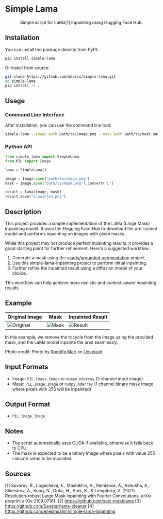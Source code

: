 # Simple Lama

<div align="center">
Simple script for LaMa[1] inpainting using Hugging Face Hub.<br>
</div>

## Installation

You can install the package directly from PyPI:

```bash
pip install simple-lama
```

Or install from source:

```bash
git clone https://github.com/okaris/simple-lama.git
cd simple-lama
pip install -e .
```

## Usage

### Command Line Interface

After installation, you can use the command line tool:

```bash
simple-lama --image_path path/to/image.png --mask_path path/to/mask.png --output path/to/output.png
```

### Python API

```python
from simple_lama import SimpleLama
from PIL import Image

lama = SimpleLama()

image = Image.open("path/to/image.png")
mask = Image.open("path/to/mask.png").convert('L')

result = lama(image, mask)
result.save("inpainted.png")
```

## Description

This project provides a simple implementation of the LaMa (Large Mask) inpainting model. It uses the Hugging Face Hub to download the pre-trained model and performs inpainting on images with given masks.

While this project may not produce perfect inpainting results, it provides a good starting point for further refinement. Here's a suggested workflow:

1. Generate a mask using the [okaris/grounded-segmentation](https://github.com/okaris/grounded-segmentation) project.
2. Use this simple-lama-inpainting project to perform initial inpainting.
3. Further refine the inpainted result using a diffusion model of your choice.

This workflow can help achieve more realistic and context-aware inpainting results.

## Example

| Original Image | Mask | Inpainted Result |
|----------------|------|------------------|
| ![Original](assets/bike.png) | ![Mask](assets/bike_mask.png) | ![Result](assets/bike_output.png) |

In this example, we remove the tricycle from the image using the provided mask, and the LaMa model inpaints the area seamlessly.

Photo credit: Photo by <a href="https://unsplash.com/@dolfoto?utm_content=creditCopyText&utm_medium=referral&utm_source=unsplash">Rodolfo Mari</a> on <a href="https://unsplash.com/photos/red-radio-flyer-trike-on-brown-dried-leaves-2sNnC0zDOBQ?utm_content=creditCopyText&utm_medium=referral&utm_source=unsplash">Unsplash</a>

## Input Formats

- Image: `PIL.Image.Image` or `numpy.ndarray` (3 channel input image)
- Mask: `PIL.Image.Image` or `numpy.ndarray` (1 channel binary mask image where pixels with 255 will be inpainted)

## Output Format

- `PIL.Image.Image`

## Notes

- The script automatically uses CUDA if available, otherwise it falls back to CPU.
- The mask is expected to be a binary image where pixels with value 255 indicate areas to be inpainted.

## Sources

[1] Suvorov, R., Logacheva, E., Mashikhin, A., Remizova, A., Ashukha, A., Silvestrov, A., Kong, N., Goka, H., Park, K., & Lempitsky, V. (2021). Resolution-robust Large Mask Inpainting with Fourier Convolutions. arXiv preprint arXiv:2109.07161.
[2] https://github.com/saic-mdal/lama
[3] https://github.com/Sanster/lama-cleaner
[4] https://github.com/enesmsahin/simple-lama-inpainting
